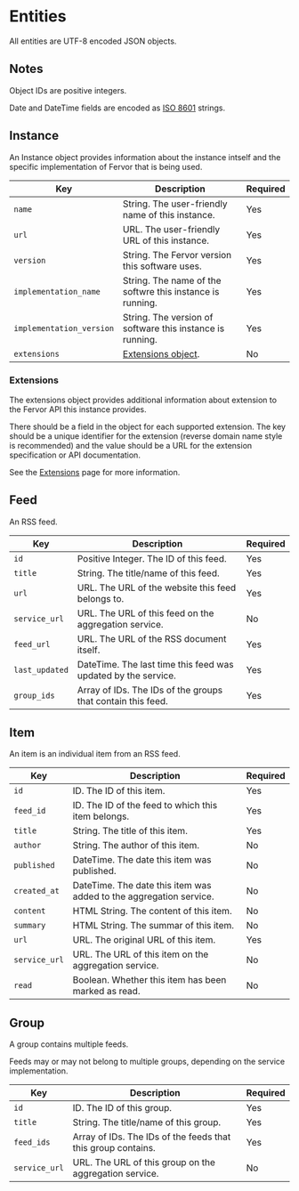 # Entities
All entities are UTF-8 encoded JSON objects.

## Notes
Object IDs are positive integers.

Date and DateTime fields are encoded as [ISO 8601](https://en.wikipedia.org/wiki/ISO_8601) strings.

## Instance
An Instance object provides information about the instance intself and the specific implementation of Fervor that is being used.

| Key                      | Description                                               | Required |
| ------------------------ | --------------------------------------------------------- | -------- |
| `name`                   | String. The user-friendly name of this instance.          | Yes      |
| `url`                    | URL. The user-friendly URL of this instance.              | Yes      |
| `version`                | String. The Fervor version this software uses.            | Yes      |
| `implementation_name`    | String. The name of the softwre this instance is running. | Yes      |
| `implementation_version` | String. The version of software this instance is running. | Yes      |
| `extensions`             | [Extensions object](#extensions).                         | No       |

### Extensions
The extensions object provides additional information about extension to the Fervor API this instance provides.

There should be a field in the object for each supported extension. The key should be a unique identifier for the extension (reverse domain name style is recommended) and the value should be a URL for the extension specification or API documentation.

See the [Extensions](./extensions.md) page for more information.

## Feed
An RSS feed.

| Key            | Description                                                   | Required |
| -------------- | ------------------------------------------------------------- | -------- |
| `id`           | Positive Integer. The ID of this feed.                        | Yes      |
| `title`        | String. The title/name of this feed.                          | Yes      |
| `url`          | URL. The URL of the website this feed belongs to.             | Yes      |
| `service_url`  | URL. The URL of this feed on the aggregation service.         | No       |
| `feed_url`     | URL. The URL of the RSS document itself.                      | Yes      |
| `last_updated` | DateTime. The last time this feed was updated by the service. | Yes      |
| `group_ids`    | Array of IDs. The IDs of the groups that contain this feed.   | Yes      |


## Item
An item is an individual item from an RSS feed.

| Key           | Description                                                        | Required |
| ------------- | ------------------------------------------------------------------ | -------- |
| `id`          | ID. The ID of this item.                                           | Yes      |
| `feed_id`     | ID. The ID of the feed to which this item belongs.                 | Yes      |
| `title`       | String. The title of this item.                                    | Yes      |
| `author`      | String. The author of this item.                                   | No       |
| `published`   | DateTime. The date this item was published.                        | No       |
| `created_at`  | DateTime. The date this item was added to the aggregation service. | No       |
| `content`     | HTML String. The content of this item.                             | No       |
| `summary`     | HTML String. The summar of this item.                              | No       |
| `url`         | URL. The original URL of this item.                                | Yes      |
| `service_url` | URL. The URL of this item on the aggregation service.              | No       |
| `read`        | Boolean. Whether this item has been marked as read.                | No       |

## Group
A group contains multiple feeds.

Feeds may or may not belong to multiple groups, depending on the service implementation.

| Key            | Description                                                   | Required |
| -------------- | ------------------------------------------------------------- | -------- |
| `id`           | ID. The ID of this group.                                     | Yes      |
| `title`        | String. The title/name of this group.                         | Yes      |
| `feed_ids`     | Array of IDs. The IDs of the feeds that this group contains.  | Yes      |
| `service_url`  | URL. The URL of this group on the aggregation service.        | No       |